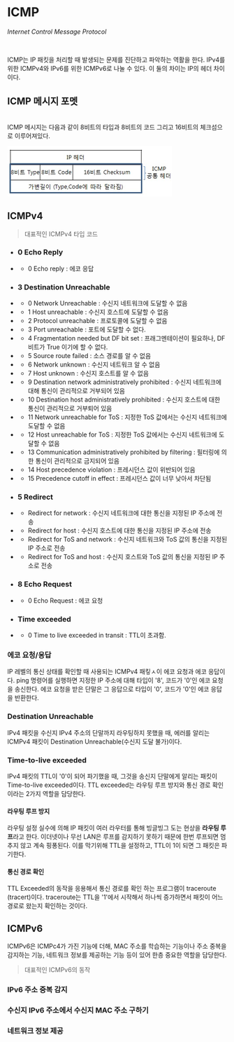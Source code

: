 # ICMP
*Internet Control Message Protocol*  

<br>

ICMP는 IP 패킷을 처리할 때 발생되는 문제를 진단하고 파악하는 역활을 한다. IPv4를 위한 ICMPv4와 IPv6를 위한 ICMPv6로 나눌 수 있다. 이 둘의 
차이는 IP의 헤더 차이이다.  

## ICMP 메시지 포멧

<br>
ICMP 메시지는 다음과 같이 8비트의 타입과 8비트의 코드 그리고 16비트의 체크섬으로 이루어져있다. 


![ICMP 메시지 포멧](icmpformat.jpg)

## ICMPv4

> 대표적인 ICMPv4 타입 코드

* ###  0 Echo Reply
* * 0 Echo reply : 에코 응답
* ### 3 Destination Unreachable
* * 0 Network Unreachable : 수신지 네트워크에 도달할 수 없음
* * 1 Host unreachable : 수신지 호스트에 도달할 수 없음
* * 2 Protocol unreachable : 프로토콜에 도달할 수 없음
* * 3 Port unreachable : 포트에 도달할 수 없다.
* * 4 Fragmentation needed but DF bit set : 프래그멘테이션이 필요하나, DF 비트가 True 이기에 할 수 없다.
* * 5 Source route failed : 소스 경로를 알 수 없음
* * 6 Network unknown : 수신지 네트워크 알 수 없음
* * 7 Host unknown : 수신지 호스트를 알 수 없음
* * 9 Destination network administratively prohibited : 수신지 네트워크에 대해 통신이 관리적으로 거부되어 있음
* * 10 Destination host administratively prohibited : 수신지 호스트에 대한 통신이 관리적으로 거부퇴어 있음
* * 11 Network unreachable for ToS : 지정한 ToS 값에서는 수신지 네트워크에 도달할 수 없음
* * 12 Host unreachable for ToS : 지정한 ToS 값에서는 수신지 네트워크에 도달할 수 없음
* * 13 Communication administratively prohibited by filtering : 필터링에 의한 통신이 관리적으로 금지되어 있음
* * 14 Host precedence violation : 프레시던스 값이 위반되어 있음
* * 15 Precedence cutoff in effect : 프레시던스 값이 너무 낮아서 차단됨
* ### 5 Redirect 
* * Redirect for network : 수신지 네트워크에 대한 통신을 지정된 IP 주소에 전송
* * Redirect for host : 수신지 호스트에 대한 통신을 지정된 IP 주소에 전송
* * Redirect for ToS and network : 수신지 네트워크와 ToS 값의 통신을 지정된 IP 주소로 전송
* * Redirect for ToS and host : 수신지 호스트와 ToS 값의 통신을 지정된 IP 주소로 전송
* ### 8 Echo Request
* * 0 Echo Request : 에코 요청
* ### Time exceeded
* * 0 Time to live exceeded in transit : TTL이 초과함.


### 에코 요청/응답
IP 레벨의 통신 상태를 확인할 때 사용되는 ICMPv4 패킿ㅅ이 에코 요청과 에코 응답이다. ping 명령어를 실행하면 지정한 IP 주소에 대해 타입이 '8', 코드가 '0'인 
에코 요청을 송신한다. 에코 요청을 받은 단말은 그 응답으로 타입이 '0', 코드가 '0'인 에코 응답을 반환한다.  

### Destination Unreachable
IPv4 패킷을 수신지 IPv4 주소의 단말까지 라우팅하지 못했을 때, 에러를 알리는 ICMPv4 패킷이 Destination Unreachable(수신지 도달 불가)이다.  

### Time-to-live exceeded
IPv4 패킷의 TTL이 '0'이 되어 파기했을 때, 그것을 송신지 단말에게 알리는 패킷이 Time-to-live exceeded이다. TTL exceeded는 라우팅 루프 방지와
통신 경로 확인이라는 2가지 역할을 담당한다.

#### 라우팅 루프 방지
라우팅 설정 실수에 의해 IP 패킷이 여러 라우터를 통해 빙글빙그 도는 현상을 **라우팅 루프**라고 한다. 이더넷이나 무선 LAN은 루프를 감지하기 못하기 때문에 한번 루프되면 
멈추지 않고 계속 핑퐁된다. 이를 막기위해 TTL을 설정하고, TTL이 1이 되면 그 패킷은 파기한다. 

#### 통신 경로 확인
TTL Exceeded의 동작을 응용해서 통신 경로를 확인 하는 프로그램이 traceroute (tracert)이다. traceroute는 TTL을 '1'에서 시작해서
하나씩 증가하면서 패킷이 어느 경로로 왔는지 확인하는 것이다. 


## ICMPv6

ICMPv6은 ICMPc4가 가진 기능에 더해, MAC 주소를 학습하는 기능이나 주소 중복을 감지하는 기능, 네트워크 정보를 제공하는 기능 등이 있어 한층 중요한 역할을 
담당한다.  

> 대표적인 ICMPv6의 동작

### IPv6 주소 중복 감지

### 수신지 IPv6 주소에서 수신지 MAC 주소 구하기

### 네트워크 정보 제공
